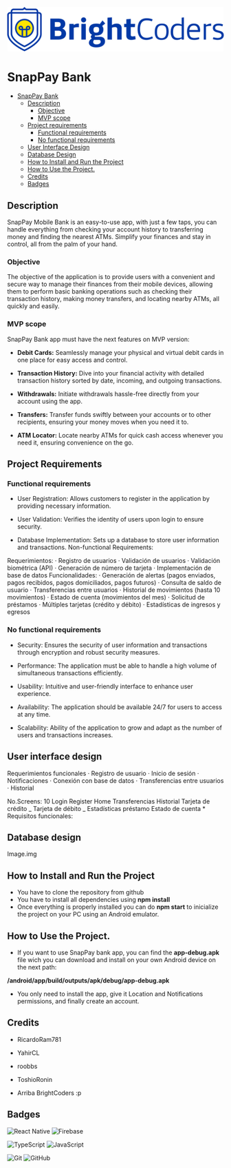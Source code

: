 ![BrightCoders Logo](img/logo.png)

# SnapPay Bank

- [SnapPay Bank](#snappay-bank)
  - [Description](#description)
    - [Objective](#objective)
    - [MVP scope](#mvp-scope)
  - [Project requirements](#project-requirements)
    - [Functional requirements](#functional-requirements)
    - [No functional requirements](#no-functional-requirements)
  - [User Interface Design](#user-interface-design)
  - [Database Design](#database-design)
  - [How to Install and Run the Project](#how-to-install-and-run-the-project)
  - [How to Use the Project.](#how-to-use-the-project)
  - [Credits](#credits)
  - [Badges](#badges)

## Description

SnapPay Mobile Bank is an easy-to-use app, with just a few taps, you can handle everything from checking your account history to transferring money and finding the nearest ATMs. Simplify your finances and stay in control, all from the palm of your hand.

### Objective

The objective of the application is to provide users with a convenient and secure way to manage their finances from their mobile devices, allowing them to perform basic banking operations such as checking their transaction history, making money transfers, and locating nearby ATMs, all quickly and easily.

### MVP scope

SnapPay Bank app must have the next features on MVP version:

- **Debit Cards:** Seamlessly manage your physical and virtual debit cards in one place for easy access and control.

- **Transaction History:** Dive into your financial activity with detailed transaction history sorted by date, incoming, and outgoing transactions.

- **Withdrawals:** Initiate withdrawals hassle-free directly from your account using the app.

- **Transfers:** Transfer funds swiftly between your accounts or to other recipients, ensuring your money moves when you need it to.

- **ATM Locator:** Locate nearby ATMs for quick cash access whenever you need it, ensuring convenience on the go.

## Project Requirements

### Functional requirements

- User Registration: Allows customers to register in the application by providing necessary information.

- User Validation: Verifies the identity of users upon login to ensure security.

- Database Implementation: Sets up a database to store user information and transactions.
  Non-functional Requirements:

Requerimientos:
· Registro de usuarios
· Validación de usuarios
· Validación biométrica (API)
· Generación de número de tarjeta
· Implementación de base de datos
Funcionalidades:
· Generación de alertas (pagos enviados, pagos recibidos, pagos domiciliados, pagos futuros)
· Consulta de saldo de usuario
· Transferencias entre usuarios
· Historial de movimientos (hasta 10 movimientos)
· Estado de cuenta (movimientos del mes)
· Solicitud de préstamos
· Múltiples tarjetas (crédito y débito)
· Estadísticas de ingresos y egresos

### No functional requirements

- Security: Ensures the security of user information and transactions through encryption and robust security measures.

- Performance: The application must be able to handle a high volume of simultaneous transactions efficiently.
- Usability: Intuitive and user-friendly interface to enhance user experience.

- Availability: The application should be available 24/7 for users to access at any time.
- Scalability: Ability of the application to grow and adapt as the number of users and transactions increases.

## User interface design

Requerimientos funcionales
· Registro de usuario
· Inicio de sesión
· Notificaciones
· Conexión con base de datos
· Transferencias entre usuarios
· Historial

No.Screens: 10
Login
Register
Home
Transferencias
Historial
Tarjeta de crédito _
Tarjeta de débito _
Estadísticas
préstamo
Estado de cuenta \*
Requisitos funcionales:

## Database design

Image.img

## How to Install and Run the Project

- You have to clone the repository from github
- You have to install all dependencies using **npm install**
- Once everything is properly installed you can do **npm start** to inicialize the project on your PC using an Android emulator.

## How to Use the Project.

- If you want to use SnapPay bank app, you can find the **app-debug.apk** file wich you can download and install on your own Android device on the next path:

**/android/app/build/outputs/apk/debug/app-debug.apk**

- You only need to install the app, give it Location and Notifications permissions, and finally create an account.

## Credits

- RicardoRam781
- YahirCL
- roobbs
- ToshioRonin

- Arriba BrightCoders :p

## Badges

![React Native](https://img.shields.io/badge/react_native-%2320232a.svg?style=for-the-badge&logo=react&logoColor=%2361DAFB)
![Firebase](https://img.shields.io/badge/firebase-a08021?style=for-the-badge&logo=firebase&logoColor=ffcd34)

![TypeScript](https://img.shields.io/badge/typescript-%23007ACC.svg?style=for-the-badge&logo=typescript&logoColor=white)
![JavaScript](https://img.shields.io/badge/javascript-%23323330.svg?style=for-the-badge&logo=javascript&logoColor=%23F7DF1E)

![Git](https://img.shields.io/badge/git-%23F05033.svg?style=for-the-badge&logo=git&logoColor=white)
![GitHub](https://img.shields.io/badge/github-%23121011.svg?style=for-the-badge&logo=github&logoColor=white)
